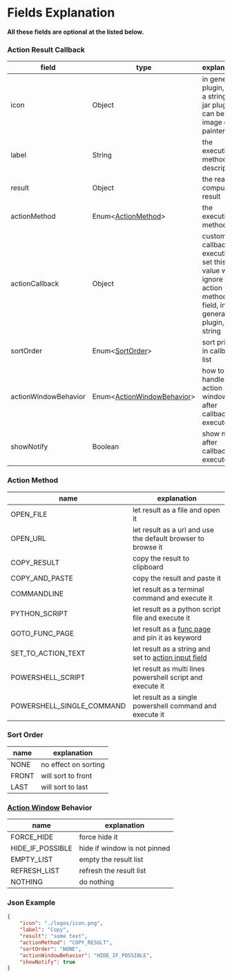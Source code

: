 # Fields Explanation

**All these fields are optional at the listed below.**

### Action Result Callback

| field                | type                                                  | explanation                                                                                                    | example            |
|----------------------|-------------------------------------------------------|----------------------------------------------------------------------------------------------------------------|--------------------|
| icon                 | Object                                                | in general plugin, it is a string, in jar plugin, it can be image or painter                                   | "./logos/icon.png" |
| label                | String                                                | the execution method description                                                                               | "Copy"             |
| result               | Object                                                | the real computed result                                                                                       |                    |
| actionMethod         | Enum<[ActionMethod](#action-method)>                  | the execution method                                                                                           | "COPY_RESULT"      |
| actionCallback       | Object                                                | customize callback execution, set this value will ignore action method field, in general plugin, it's a string |                    |
| sortOrder            | Enum<[SortOrder](#sort-order)>                        | sort priority in callback list                                                                                 | "NONE"             |
| actionWindowBehavior | Enum<[ActionWindowBehavior](#action-window-behavior)> | how to handle action window after callback executed                                                            | "HIDE_IF_POSSIBLE" |
| showNotify           | Boolean                                               | show notify after callback executed                                                                            | true               |

### Action Method

| name                      | explanation                                                                                             |
|---------------------------|---------------------------------------------------------------------------------------------------------|
| OPEN_FILE                 | let result as a file and open it                                                                        |
| OPEN_URL                  | let result as a url and use the default browser to browse it                                            |
| COPY_RESULT               | copy the result to clipboard                                                                            |
| COPY_AND_PASTE            | copy the result and paste it                                                                            |
| COMMANDLINE               | let result as a terminal command and execute it                                                         |
| PYTHON_SCRIPT             | let result as a python script file and execute it                                                       |
| GOTO_FUNC_PAGE            | let result as a [func page](conceptual_interpretation.md#func-page) and pin it as keyword               |
| SET_TO_ACTION_TEXT        | let result as a string and set to [action input field](conceptual_interpretation.md#action-input-field) |
| POWERSHELL_SCRIPT         | let result as multi lines powershell script and execute it                                              |
| POWERSHELL_SINGLE_COMMAND | let result as a single powershell command and execute it                                                |

### Sort Order

| name  | explanation          |
|-------|----------------------|
| NONE  | no effect on sorting |
| FRONT | will sort to front   |
| LAST  | will sort to last    |

### [Action Window](conceptual_interpretation.md#action-window) Behavior

| name             | explanation                  |
|------------------|------------------------------|
| FORCE_HIDE       | force hide it                |
| HIDE_IF_POSSIBLE | hide if window is not pinned |
| EMPTY_LIST       | empty the result list        |
| REFRESH_LIST     | refresh the result list      |
| NOTHING          | do nothing                   |


### Json Example

```json
{
    "icon": "./logos/icon.png",
    "label": "Copy",
    "result": "some text",
    "actionMethod": "COPY_RESULT",
    "sortOrder": "NONE",
    "actionWindowBehavior": "HIDE_IF_POSSIBLE",
    "showNotify": true
}
```
